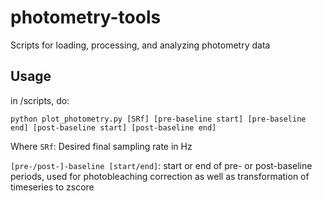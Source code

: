 # photometry-tools
Scripts for loading, processing, and analyzing photometry data

## Usage

in /scripts, do:

`python plot_photometry.py [SRf] [pre-baseline start] [pre-baseline end] [post-baseline start] [post-baseline end]`

Where 
`SRf`: Desired final sampling rate in Hz

`[pre-/post-]-baseline [start/end]`: start or end of pre- or post-baseline periods, used for photobleaching correction as well as transformation of timeseries to zscore



